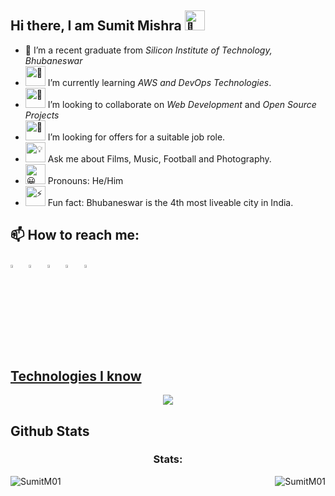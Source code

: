 ## Hi there, I am Sumit Mishra <picture><source srcset="https://fonts.gstatic.com/s/e/notoemoji/latest/1f44b/512.webp" type="image/webp"><img src="https://fonts.gstatic.com/s/e/notoemoji/latest/1f44b/512.gif" alt="👋" width="32" height="32"></picture>
- 🔭 I’m a recent graduate from *Silicon Institute of Technology, Bhubaneswar*
- <picture><source srcset="https://fonts.gstatic.com/s/e/notoemoji/latest/1f331/512.webp" type="image/webp"><img src="https://fonts.gstatic.com/s/e/notoemoji/latest/1f331/512.gif" alt="🌱" width="32" height="32"></picture> I’m currently learning *AWS and DevOps Technologies*.
- <picture><source srcset="https://fonts.gstatic.com/s/e/notoemoji/latest/1fa87/512.webp" type="image/webp"><img src="https://fonts.gstatic.com/s/e/notoemoji/latest/1fa87/512.gif" alt="🪇" width="32" height="32"></picture> I’m looking to collaborate on *Web Development* and *Open Source Projects*
- <picture><source srcset="https://fonts.gstatic.com/s/e/notoemoji/latest/1f914/512.webp" type="image/webp"><img src="https://fonts.gstatic.com/s/e/notoemoji/latest/1f914/512.gif" alt="🤔" width="32" height="32"></picture> I’m looking for offers for a suitable job role.
- <picture><source srcset="https://fonts.gstatic.com/s/e/notoemoji/latest/1f4a1/512.webp" type="image/webp"><img src="https://fonts.gstatic.com/s/e/notoemoji/latest/1f4a1/512.gif" alt="💡" width="32" height="32"></picture> Ask me about Films, Music, Football and Photography. 
- <picture><source srcset="https://fonts.gstatic.com/s/e/notoemoji/latest/1f600/512.webp" type="image/webp"><img src="https://fonts.gstatic.com/s/e/notoemoji/latest/1f600/512.gif" alt="😀" width="32" height="32"></picture> Pronouns: He/Him
- <picture><source srcset="https://fonts.gstatic.com/s/e/notoemoji/latest/26a1/512.webp" type="image/webp"><img src="https://fonts.gstatic.com/s/e/notoemoji/latest/26a1/512.gif" alt="⚡" width="32" height="32"></picture> Fun fact: Bhubaneswar is the 4th most liveable city in India.

## 📫 How to reach me:
  
[<img src="https://upload.wikimedia.org/wikipedia/commons/8/83/Steam_icon_logo.svg" width="3.5%"/>](https://steamcommunity.com/profiles/76561199036114365/)  &nbsp; [<img src="https://github.com/sciencepal/sciencepal/blob/master/assets/discord-round.svg" width="3.5%"/>](https://discord.gg/Sumit#2268)  &nbsp; [<img src="https://img.icons8.com/color/48/000000/twitter.png" width="3.5%"/>](https://twitter.com/SumitMishra2705)  &nbsp; [<img src="https://img.icons8.com/color/48/000000/linkedin.png" width="3.5%"/>](https://www.linkedin.com/in/sumit-mishra-810a1811b/)  &nbsp; <a href="mailto:cr7sumitmishra@gmail.com"> <img src="https://img.icons8.com/fluent/48/000000/gmail.png" width="3.5%"/>

## Technologies I know 
<p align="center">
  <a href="https://skillicons.dev">
    <img src="https://skillicons.dev/icons?i=cpp,python,mysql,html,css,js,php,aws,git,kubernetes,docker,ansible,jenkins,linux,bash,vim,vscode" />
  </a>
</p>

## Github Stats
<div style="display: block;">
<p>
  <h3 align="center">Stats:</h3>
<p>
    <a align="left">
      <p><img align="left" 
  src="https://github-readme-stats.vercel.app/api/top-langs?username=SumitM01&show_icons=true&theme=dark&locale=en&hide=jupyter%20notebook,lex,&langs_count=8" alt="SumitM01" /></p></a>
    <a align="right"><p>&nbsp;<img align="right" src="https://github-readme-stats.vercel.app/api?username=SumitM01&show_icons=true&theme=dark&locale=en" alt="SumitM01" /></p></a>  
  </p>
</p>
</div>
